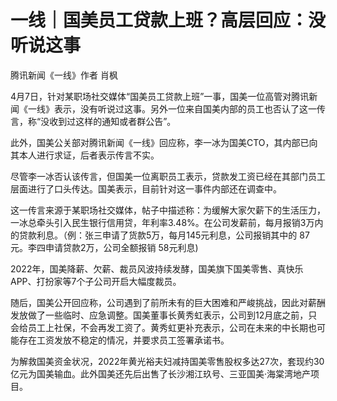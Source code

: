 # 一线｜国美员工贷款上班？高层回应：没听说这事

腾讯新闻《一线》作者 肖枫

4月7日，针对某职场社交媒体“国美员工贷款上班”一事，国美一位高管对腾讯新闻《一线》表示，没有听说过这事。另外一位来自国美内部的员工也否认了这一传言，称“没收到过这样的通知或者群公告”。

此外，国美公关部对腾讯新闻《一线》回应称，李一冰为国美CTO，其内部已向其本人进行求证，后者表示传言不实。

尽管李一冰否认该传言，但国美一位离职员工表示，贷款发工资已经在其部门员工层面进行了口头传达。国美表示，目前针对这一事件内部还在调查中。

这一传言来源于某职场社交媒体，帖子中描述称：为缓解大家欠薪下的生活压力，一冰总牵头引入民生银行信用贷，年利率3.48%。在公司发薪前，每月报销3万内的贷款利息。（例：张三申请了货款5万，每月145元利息，公司报销其中的
87元。李四申请贷款2万，公司全额报销 58元利息)

2022年，国美降薪、欠薪、裁员风波持续发酵，国美旗下国美零售、真快乐APP、打扮家等7个子公司开启大幅度裁员。

随后，国美公开回应称，公司遇到了前所未有的巨大困难和严峻挑战，因此对薪酬发放做了一些临时、应急调整。国美董事长黄秀虹表示，公司到12月底之前，只会给员工上社保，不会再发工资了。黄秀虹更补充表示，公司在未来的中长期也可能存在工资发放不稳定的情况，并要求员工签署承诺书。

为解救国美资金状况，2022年黄光裕夫妇减持国美零售股权多达27次，套现约30亿元为国美输血。此外国美还先后出售了长沙湘江玖号、三亚国美·海棠湾地产项目。

